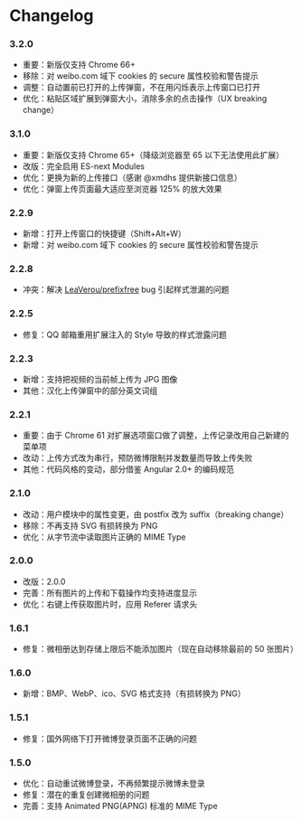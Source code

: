 # Changelog


### 3.2.0

- 重要：新版仅支持 Chrome 66+
- 移除：对 weibo.com 域下 cookies 的 secure 属性校验和警告提示
- 调整：自动置前已打开的上传弹窗，不在用闪烁表示上传窗口已打开
- 优化：粘贴区域扩展到弹窗大小，消除多余的点击操作（UX breaking change）


### 3.1.0

- 重要：新版仅支持 Chrome 65+（降级浏览器至 65 以下无法使用此扩展）
- 改版：完全启用 ES-next Modules
- 优化：更换为新的上传接口（感谢 @xmdhs 提供新接口信息）
- 优化：弹窗上传页面最大适应至浏览器 125% 的放大效果


### 2.2.9

- 新增：打开上传窗口的快捷键（Shift+Alt+W）
- 新增：对 weibo.com 域下 cookies 的 secure 属性校验和警告提示


### 2.2.8

- 冲突：解决 [LeaVerou/prefixfree](https://github.com/LeaVerou/prefixfree/issues/6131) bug 引起样式泄漏的问题


### 2.2.5

- 修复：QQ 邮箱重用扩展注入的 Style 导致的样式泄露问题


### 2.2.3

- 新增：支持把视频的当前帧上传为 JPG 图像
- 其他：汉化上传弹窗中的部分英文词组


### 2.2.1

- 重要：由于 Chrome 61 对扩展选项窗口做了调整，上传记录改用自己新建的菜单项
- 改动：上传方式改为串行，预防微博限制并发数量而导致上传失败
- 其他：代码风格的变动，部分借鉴 Angular 2.0+ 的编码规范


### 2.1.0

- 改动：用户模块中的属性变更，由 postfix 改为 suffix（breaking change）
- 移除：不再支持 SVG 有损转换为 PNG
- 优化：从字节流中读取图片正确的 MIME Type


### 2.0.0

- 改版：2.0.0
- 完善：所有图片的上传和下载操作均支持进度显示
- 优化：右键上传获取图片时，应用 Referer 请求头


### 1.6.1

- 修复：微相册达到存储上限后不能添加图片（现在自动移除最前的 50 张图片）


### 1.6.0

- 新增：BMP、WebP、ico、SVG 格式支持（有损转换为 PNG）


### 1.5.1

- 修复：国外网络下打开微博登录页面不正确的问题


### 1.5.0

- 优化：自动重试微博登录，不再频繁提示微博未登录
- 修复：潜在的重复创建微相册的问题
- 完善：支持 Animated PNG(APNG) 标准的 MIME Type
